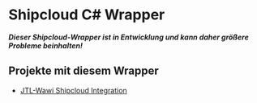 # Shipcloud C# Wrapper

***Dieser Shipcloud-Wrapper ist in Entwicklung und kann daher größere Probleme beinhalten!***



## Projekte mit diesem Wrapper

* [JTL-Wawi Shipcloud Integration](https://github.com/heinleit/JTL-Wawi-Shipcloud)

